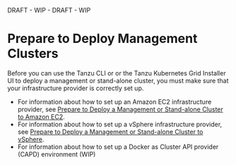 DRAFT - WIP - DRAFT - WIP
<!-- https://github.com/vmware-tanzu-private/tkg-docs/tree/main/tkg-docs.vmware.com/mgmt-clusters -->
# Prepare to Deploy Management Clusters

Before you can use the Tanzu CLI or or the Tanzu Kubernetes Grid Installer UI to deploy a management or stand-alone cluster, you must make sure that your infrastructure provider is correctly set up.

- For information about how to set up an Amazon EC2 infrastructure provider, see [Prepare to Deploy a Management or Stand-alone Cluster to Amazon EC2](aws.md).
- For information about how to set up a vSphere infrastructure provider, see [Prepare to Deploy a Management or Stand-alone Cluster to vSphere](vsphere.md).
- For information about how to set up a Docker as Cluster API provider (CAPD) environment  (WIP)  


